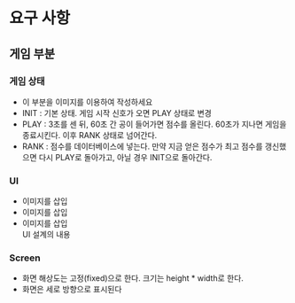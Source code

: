 # 요구 사항
## 게임 부분
### 게임 상태
 * 이 부분을 이미지를 이용하여 작성하세요
 * INIT : 기본 상태. 게임 시작 신호가 오면 PLAY 상태로 변경
 * PLAY : 3초를 센 뒤, 60초 간 공이 들어가면 점수를 올린다. 60초가 지나면 게임을 종료시킨다. 이후 RANK 상태로 넘어간다.
 * RANK : 점수를 데이터베이스에 넣는다. 만약 지금 얻은 점수가 최고 점수를 갱신했으면 다시 PLAY로 돌아가고, 아닐 경우 INIT으로 돌아간다.
### UI
 * 이미지를 삽입
 * 이미지를 삽입
 * 이미지를 삽입  
UI 설계의 내용
### Screen
 * 화면 해상도는 고정(fixed)으로 한다. 크기는 height * width로 한다.
 * 화면은 세로 방향으로 표시된다

